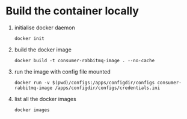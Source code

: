 # Build the container locally

1. initialise docker daemon
   ```
   docker init
   ```
2. build the docker image
   ```
   docker build -t consumer-rabbitmq-image . --no-cache

   ```
3. run the image with config file mounted
   ```
   docker run -v $(pwd)/configs:/apps/configdir/configs consumer-rabbitmq-image /apps/configdir/configs/credentials.ini 
   ```
4. list all the docker images
   ```
   docker images
   ```
